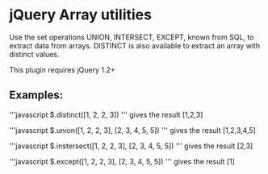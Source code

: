 # jQuery Array utilities 

Use the set operations UNION, INTERSECT, EXCEPT, known from SQL, to extract data from arrays.
DISTINCT is also available to extract an array with distinct values. 

This plugin requires jQuery 1.2+

## Examples:

'''javascript
$.distinct([1, 2, 2, 3])
'''
gives the result [1,2,3]

'''javascript
$.union([1, 2, 2, 3], [2, 3, 4, 5, 5])
'''
gives the result [1,2,3,4,5]

'''javascript
$.instersect([1, 2, 2, 3], [2, 3, 4, 5, 5])
'''
gives the result [2,3]

'''javascript
$.except([1, 2, 2, 3], [2, 3, 4, 5, 5])
'''
gives the result [1]




